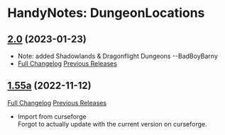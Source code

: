# HandyNotes: DungeonLocations
## [2.0](https://github.com/Ssesmar/HandyNotes_DungeonLocations) (2023-01-23)
- Note: added Shadowlands & Dragonflight Dungeons --BadBoyBarny
- [Full Changelog](https://github.com/Ssesmar/HandyNotes_DungeonLocations/compare/1.55a...2.0) [Previous Releases](https://github.com/Caliaha/HandyNotes_DungeonLocations/releases)

## [1.55a](https://github.com/Caliaha/HandyNotes_DungeonLocations/tree/1.55a) (2022-11-12)
[Full Changelog](https://github.com/Caliaha/HandyNotes_DungeonLocations/compare/1.55...1.55a) [Previous Releases](https://github.com/Caliaha/HandyNotes_DungeonLocations/releases)

- Import from curseforge  
    Forgot to actually update with the current version on curseforge.  
